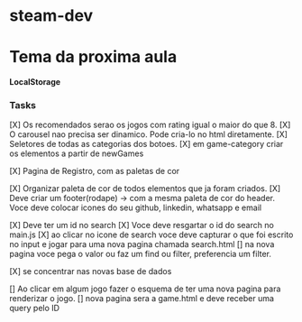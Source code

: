 # steam-dev

# Tema da proxima aula
**LocalStorage**


### Tasks
[X] Os recomendados serao os jogos com rating igual o maior do que 8.
[X] O carousel nao precisa ser dinamico. Pode cria-lo no html diretamente. 
[X] Seletores de todas as categorias dos botoes. 
[X] em game-category criar os elementos a partir de newGames

[X] Pagina de Registro, com as paletas de cor

[X] Organizar paleta de cor de todos elementos que ja foram criados.
[X] Deve criar um footer(rodape) -> com a mesma paleta de cor do header. 
Voce deve colocar icones do seu github, linkedin, whatsapp e email 

[X] Deve ter um id no search
[X] Voce deve resgartar o id do search no main.js
[X] ao clicar no icone de search voce deve capturar o que foi escrito no input e jogar para uma nova pagina chamada search.html
[] na nova pagina voce pega o valor ou faz um find ou filter, preferencia um filter. 


[X] se concentrar nas novas base de dados

[] Ao clicar em algum jogo fazer o esquema de ter uma nova pagina para renderizar o jogo.
[] nova pagina sera a game.html e deve receber uma query pelo ID